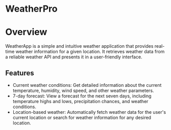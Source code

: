 # WeatherPro
# Overview
WeatherApp is a simple and intuitive weather application that provides real-time weather information for a given location. It retrieves weather data from a reliable weather API and presents it in a user-friendly interface.

## Features
- Current weather conditions: Get detailed information about the current temperature, humidity, wind speed, and other weather parameters.
- 7-day forecast: View a forecast for the next seven days, including temperature highs and lows, precipitation chances, and weather conditions.
- Location-based weather: Automatically fetch weather data for the user's current location or search for weather information for any desired location.
